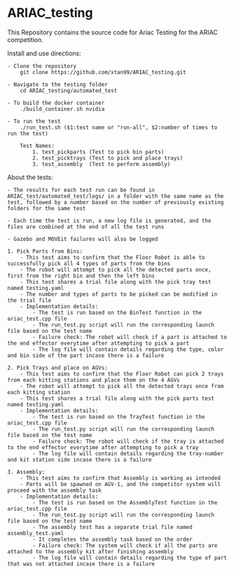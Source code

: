 # ARIAC_testing
This Repository contains the source code for Ariac Testing for the ARIAC competition.

Install and use directions:

    - Clone the repository
        git clone https://github.com/xtan99/ARIAC_testing.git
    
    - Navigate to the testing folder
        cd ARIAC_testing/automated_test

    - To build the docker container
        ./build_container.sh nvidia
    
    - To run the test 
        ./run_test.sh ($1:test name or "run-all", $2:number of times to run the test)

        Test Names:
            1. test_pickparts (Test to pick bin parts)
            2. test_picktrays (Test to pick and place trays)
            3. test_assembly  (Test to perform assembly)
    
About the tests:

    - The results for each test run can be found in ARIAC_test/automated_test/logs/ in a folder with the same name as the test, followed by a number based on the number of previously existing folders for the same test
    
    - Each time the test is run, a new log file is generated, and the files are combined at the end of all the test runs
    
    - Gazebo and MOVEit failures will also be logged

    1. Pick Parts from Bins:
        - This test aims to confirm that the Floor Robot is able to successfully pick all 4 types of parts from the bins
        - The robot will attempt to pick all the detected parts once, first from the right bin and then the left bins
        - This test shares a trial file along with the pick tray test named testing.yaml
        - The number and types of parts to be picked can be modified in the trial file
        - Implementation details:
            - The test is run based on the BinTest function in the ariac_test.cpp file
            - The run_test.py script will run the corresponding launch file based on the test name
            - Failure check: The robot will check if a part is attached to the end effector everytime after attempting to pick a part
            - The log file will contain details regarding the type, color and bin side of the part incase there is a failure
    
    2. Pick Trays and place on AGVs:
        - This test aims to confirm that the Floor Robot can pick 2 trays from each kitting stations and place them on the 4 AGVs
        - The robot will attempt to pick all the detected trays once from each kitting station
        - This test shares a trial file along with the pick parts test named testing.yaml
        - Implementation details:
            - The test is run based on the TrayTest function in the ariac_test.cpp file
            - The run_test.py script will run the corresponding launch file based on the test name
            - Failure check: The robot will check if the tray is attached to the end effector everytime after attempting to pick a tray
            - The log file will contain details regarding the tray-number and kit station side incase there is a failure
    
    3. Assembly:
        - This test aims to confirm that Assembly is working as intended 
        - Parts will be spawned on AGV-1, and the competitor system will proceed with the assembly task
        - Implementation details:
            - The test is run based on the AssemblyTest function in the ariac_test.cpp file
            - The run_test.py script will run the corresponding launch file based on the test name
            - The assembly test has a separate trial file named assembly_test.yaml
            - It completes the assembly task based on the order
            - Failure check: The system will check if all the parts are attached to the assembly kit after finishing assembly
            - The log file will contain details regarding the type of part that was not attached incase there is a failure
            
            
